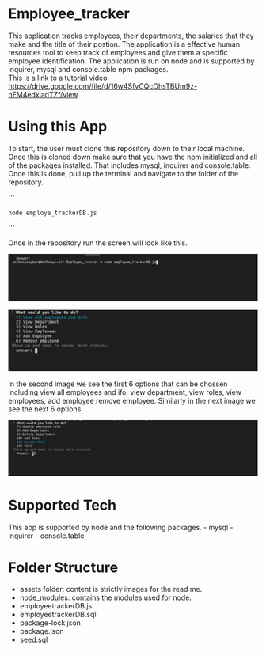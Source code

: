 # Employee_tracker

  This application tracks employees, their departments, the salaries that they make and the title of their postion.  The application is a effective human resources tool to keep track of employees and give them a specific employee identification.  The application is run on node and is supported by inquirer, mysql and console.table npm packages.  
  This is a link to a tutorial video https://drive.google.com/file/d/16w4SfvCQcOhsTBUm9z-nFM4edxiadTZf/view.


# Using this App

  To start, the user must clone this repository down to their local machine.  Once this is cloned down make sure that you have the npm initialized and all of the packages installed.  That includes mysql, inquirer and console.table.  Once this is done, pull up the terminal and navigate to the folder of the repository.  
  
  '''
  
    node employe_trackerDB.js
    
  '''
  
  Once in the repository run the screen will look like this.
  
  ![This is what the innitial code line looks like](/assets/one.png)
  
  ![this is the hompage of the website](/assets/two.png)
  
  In the second image we see the first 6 options that can be chossen including view all employees and ifo, view department, view roles, view employees, add employee remove employee. Similarly in the next image we see the next 6 options
  
  ![this is the hompage of the website](/assets/two.five.png)
  
 
  
  
  


# Supported Tech

  This app is supported by node and the following packages.
    - mysql
    - inquirer
    - console.table

# Folder Structure
  
  - assets folder: content is strictly images for the read me.
  - node_modules: contains the modules used for node.
  - employeetrackerDB.js
  - employeetrackerDB.sql
  - package-lock.json
  - package.json 
  - seed.sql
